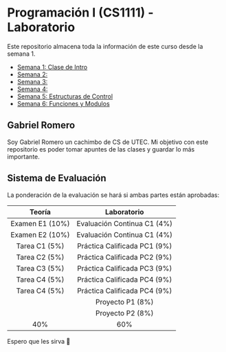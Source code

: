 # Programación I (CS1111) - Laboratorio

Este repositorio almacena toda la información de este curso desde la semana 1.

- [Semana 1: Clase de Intro](semana1.py)
- [Semana 2:](semana2.py)
- [Semana 3:](semana3.py)
- [Semana 4:](semana4.py)
- [Semana 5: Estructuras de Control](semana5.py)
- [Semana 6: Funciones y Modulos](/Semana%206/)

## Gabriel Romero
Soy Gabriel Romero un cachimbo de CS de UTEC. Mi objetivo con este repositorio es poder tomar apuntes de las clases y guardar lo más importante.

## Sistema de Evaluación
La ponderación de la evaluación se hará si ambas partes están aprobadas:

  Teoría | Laboratorio |
|     :---:      |    :---:   |
| Examen E1 (10%) | Evaluación Continua C1 (4%) |
| Examen E2 (10%) | Evaluación Continua C1 (4%) |
| Tarea C1 (5%) | Práctica Calificada PC1 (9%) |
| Tarea C2 (5%) | Práctica Calificada PC2 (9%) |
| Tarea C3 (5%) | Práctica Calificada PC3 (9%) |
| Tarea C4 (5%) | Práctica Calificada PC4 (9%) |
| Tarea C4 (5%) | Práctica Calificada PC4 (9%) |
|  | Proyecto P1 (8%) |
|  | Proyecto P2 (8%) |
| 40% | 60% |

Espero que les sirva 🎯
